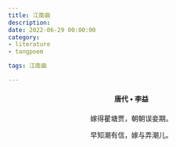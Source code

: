 ```yaml
---
title: 江南曲
description:
date: 2022-06-29 00:00:00
category:
- literature
- tangpoem

tags: 江南曲

---
```


<div id="poem-author">
唐代 • 李益
</div>
<div id="poem-body">
<p class="poem-paragraph">嫁得瞿塘贾，朝朝误妾期。</p>
<p class="poem-paragraph">早知潮有信，嫁与弄潮儿。</p>

</div>

<style>

#poem-author {
    width: 100%;
    text-align: center;
    margin: 20px 0;
    font-weight: bold;
}
#poem-body {
    width: 100%;
    text-align: center;
}
.poem-paragraph {
    font-family: "仿宋"
}

</style>